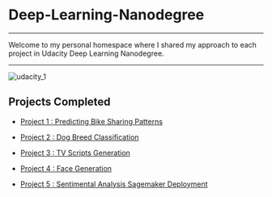 # Deep-Learning-Nanodegree

- - - -

Welcome to my personal homespace where I shared my approach to each project in Udacity Deep Learning Nanodegree.

- - - -

![udacity_1](https://user-images.githubusercontent.com/26703868/71526979-4ce3f200-28ff-11ea-998c-d206d185fadf.png)

## Projects Completed

- [Project 1 : Predicting Bike Sharing Patterns](https://github.com/may12day/Deep-Learning-Nanodegree/tree/master/Project_1_bikesharing)

- [Project 2 : Dog Breed Classification](https://github.com/may12day/Deep-Learning-Nanodegree/tree/master/Project_2_dog-classification)

- [Project 3 : TV Scripts Generation](https://github.com/may12day/Deep-Learning-Nanodegree/tree/master/Project_3_tv_script_generation)

- [Project 4 : Face Generation](https://github.com/may12day/Deep-Learning-Nanodegree/tree/master/Project_4_face_generation)

- [Project 5 : Sentimental Analysis Sagemaker Deployment](https://github.com/may12day/Deep-Learning-Nanodegree/tree/master/Project_5_sagemaker_deployment)

